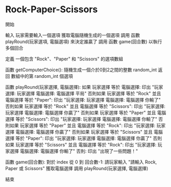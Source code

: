 # Rock-Paper-Scissors

開始

輸入 玩家需要輸入一個選項
獲取電腦隨機生成的一個選項
調用 函數 playRound(玩家選項, 電腦選項) 來決定誰贏了
調用 函數 game(回合數) 以執行多個回合

定義 一個包含 "Rock"、"Paper" 和 "Scissors" 的選項數組

函數 getComputerChoice():
    隨機生成一個介於0到2之間的整數 random_int
    返回 數組中的第 random_int 個選項

函數 playRound(玩家選擇, 電腦選擇):
    如果 玩家選擇 等於 電腦選擇:
        印出 "玩家選擇: 玩家選擇 電腦選擇: 電腦選擇 平局"
    否則如果 玩家選擇 等於 "Rock" 並且 電腦選擇 等於 "Paper":
        印出 "玩家選擇: 玩家選擇 電腦選擇: 電腦選擇 你輸了"
    否則如果 玩家選擇 等於 "Rock" 並且 電腦選擇 等於 "Scissors":
        印出 "玩家選擇: 玩家選擇 電腦選擇: 電腦選擇 你贏了"
    否則如果 玩家選擇 等於 "Paper" 並且 電腦選擇 等於 "Scissors":
        印出 "玩家選擇: 玩家選擇 電腦選擇: 電腦選擇 你輸了"
    否則如果 玩家選擇 等於 "Paper" 並且 電腦選擇 等於 "Rock":
        印出 "玩家選擇: 玩家選擇 電腦選擇: 電腦選擇 你贏了"
    否則如果 玩家選擇 等於 "Scissors" 並且 電腦選擇 等於 "Paper":
        印出 "玩家選擇: 玩家選擇 電腦選擇: 電腦選擇 你贏了"
    否則如果 玩家選擇 等於 "Scissors" 並且 電腦選擇 等於 "Rock":
        印出 "玩家選擇: 玩家選擇 電腦選擇: 電腦選擇 你輸了"
    否則:
        印出 "出現了一些問題！"

函數 game(回合數):
    對於 index 從 0 到 回合數-1:
        請玩家輸入 "請輸入 Rock, Paper 或 Scissors"
        獲取電腦選擇
        調用 playRound(玩家選擇, 電腦選擇)

結束
